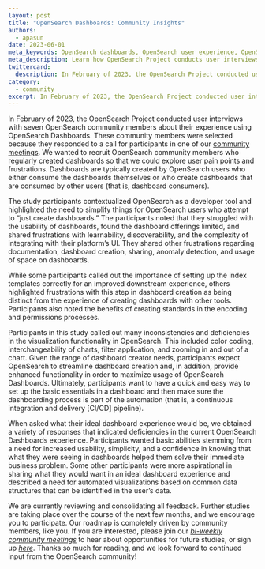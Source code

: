 ```yaml
---
layout: post
title: "OpenSearch Dashboards: Community Insights"
authors: 
  - apasun
date: 2023-06-01
meta_keywords: OpenSearch dashboards, OpenSearch user experience, OpenSearch exploratory study, OpenSearch users
meta_description: Learn how OpenSearch Project conducts user interviews to help improve OpenSearch Dashboards and how you can participate in future studies.
twittercard:
  description: In February of 2023, the OpenSearch Project conducted user interviews with seven OpenSearch community members about their experience using OpenSearch Dashboards
category:
  - community
excerpt: In February of 2023, the OpenSearch Project conducted user interviews with seven OpenSearch community members about their experience using OpenSearch Dashboards. These community members were selected because they responded to a call for participants in one of our [community meetings](https://forum.opensearch.org/t/opensearch-community-meeting-2023-0131/11892). We wanted to recruit OpenSearch community members who regularly created dashboards so that we could explore user pain points and frustrations. Dashboards are typically created by OpenSearch users who either consume the dashboards themselves or who create dashboards that are consumed by other users (that is, dashboard consumers). 
---
```



In February of 2023, the OpenSearch Project conducted user interviews with seven OpenSearch community members about their experience using OpenSearch Dashboards. These community members were selected because they responded to a call for participants in one of our [community meetings](https://forum.opensearch.org/t/opensearch-community-meeting-2023-0131/11892). We wanted to recruit OpenSearch community members who regularly created dashboards so that we could explore user pain points and frustrations. Dashboards are typically created by OpenSearch users who either consume the dashboards themselves or who create dashboards that are consumed by other users (that is, dashboard consumers). 

The study participants contextualized OpenSearch as a developer tool and highlighted the need to simplify things for OpenSearch users who attempt to “just create dashboards.” The participants noted that they struggled with the usability of dashboards, found the dashboard offerings limited, and shared frustrations with learnability, discoverability, and the complexity of integrating with their platform’s UI. They shared other frustrations regarding documentation, dashboard creation, sharing, anomaly detection, and usage of space on dashboards. 

While some participants called out the importance of setting up the index templates correctly for an improved downstream experience, others highlighted frustrations with this step in dashboard creation as being distinct from the experience of creating dashboards with other tools. Participants also noted the benefits of creating standards in the encoding and permissions processes. 

Participants in this study called out many inconsistencies and deficiencies in the visualization functionality in OpenSearch. This included color coding, interchangeability of charts, filter application, and zooming in and out of a chart. Given the range of dashboard creator needs, participants expect OpenSearch to streamline dashboard creation and, in addition, provide enhanced functionality in order to maximize usage of OpenSearch Dashboards. Ultimately, participants want to have a quick and easy way to set up the basic essentials in a dashboard and then make sure the dashboarding process is part of the automation (that is, a continuous integration and delivery [CI/CD] pipeline). 

When asked what their ideal dashboard experience would be, we obtained a variety of responses that indicated deficiencies in the current OpenSearch Dashboards experience. Participants wanted basic abilities stemming from a need for increased usability, simplicity, and a confidence in knowing that what they were seeing in dashboards helped them solve their immediate business problem. Some other participants were more aspirational in sharing what they would want in an ideal dashboard experience and described a need for automated visualizations based on common data structures that can be identified in the user’s data. 

We are currently reviewing and consolidating all feedback. Further studies are taking place over the course of the next few months, and we encourage you to participate. Our roadmap is completely driven by community members, like you. If you are interested, please join our [_bi-weekly community meetings_](https://www.meetup.com/opensearch/) to hear about opportunities for future studies, or sign up [_here_](https://amazonmr.au1.qualtrics.com/jfe/form/SV_251DHi1opohhist). Thanks so much for reading, and we look forward to continued input from the OpenSearch community!


